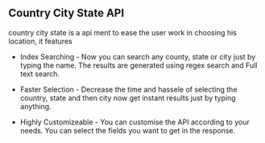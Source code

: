 ## Country City State API

country city state is a api ment to ease the user work in choosing his location, it features 

- Index Searching - Now you can search any county, state or city just by typing the name. The results are generated using regex search and Full text search. 

- Faster Selection - Decrease the time and hassele of selecting the country, state and then city now get instant results just by typing anything. 

- Highly Customizeable - You can customise the API according to your needs. You can select the fields you want to get in the response.